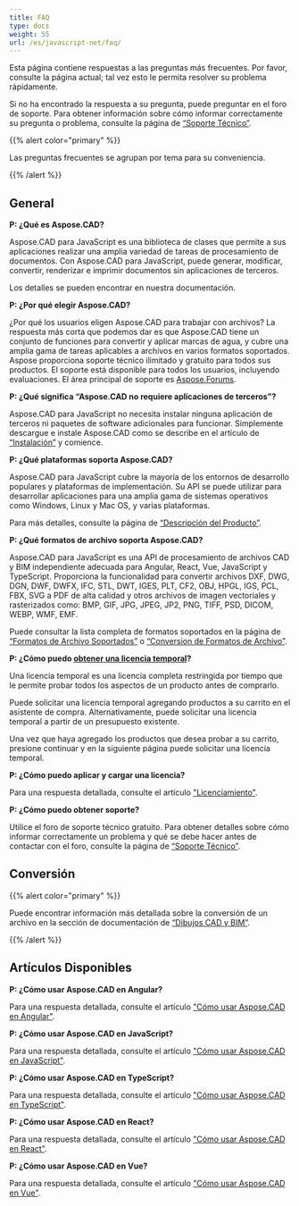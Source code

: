 ```yaml
---
title: FAQ
type: docs
weight: 55
url: /es/javascript-net/faq/
---
```


Esta página contiene respuestas a las preguntas más frecuentes. Por favor, consulte la página actual; tal vez esto le permita resolver su problema rápidamente.

Si no ha encontrado la respuesta a su pregunta, puede preguntar en el foro de soporte. Para obtener información sobre cómo informar correctamente su pregunta o problema, consulte la página de [“Soporte Técnico”](/es/cad/javascript-net/technical-support).

{{% alert color="primary" %}} 

Las preguntas frecuentes se agrupan por tema para su conveniencia.

{{% /alert %}}

## **General**
**P: ¿Qué es Aspose.CAD?**

Aspose.CAD para JavaScript es una biblioteca de clases que permite a sus aplicaciones realizar una amplia variedad de tareas de procesamiento de documentos. Con Aspose.CAD para JavaScript, puede generar, modificar, convertir, renderizar e imprimir documentos sin aplicaciones de terceros.

Los detalles se pueden encontrar en nuestra documentación.

**P: ¿Por qué elegir Aspose.CAD?**

¿Por qué los usuarios eligen Aspose.CAD para trabajar con archivos?
La respuesta más corta que podemos dar es que Aspose.CAD tiene un conjunto de funciones para convertir y aplicar marcas de agua, y cubre una amplia gama de tareas aplicables a archivos en varios formatos soportados.
Aspose proporciona soporte técnico ilimitado y gratuito para todos sus productos.
El soporte está disponible para todos los usuarios, incluyendo evaluaciones. El área principal de soporte es [Aspose.Forums](https://forum.aspose.com/c/cad/19).

**P: ¿Qué significa “Aspose.CAD no requiere aplicaciones de terceros”?**

Aspose.CAD para JavaScript no necesita instalar ninguna aplicación de terceros ni paquetes de software adicionales para funcionar. Simplemente descargue e instale Aspose.CAD como se describe en el artículo de [“Instalación”](/es/cad/javascript-net/installation/) y comience.

**P: ¿Qué plataformas soporta Aspose.CAD?**

Aspose.CAD para JavaScript cubre la mayoría de los entornos de desarrollo populares y plataformas de implementación. Su API se puede utilizar para desarrollar aplicaciones para una amplia gama de sistemas operativos como Windows, Linux y Mac OS, y varias plataformas.

Para más detalles, consulte la página de [“Descripción del Producto”](/es/cad/javascript-net/product-overview/).

**P: ¿Qué formatos de archivo soporta Aspose.CAD?**

Aspose.CAD para JavaScript es una API de procesamiento de archivos CAD y BIM independiente adecuada para Angular, React, Vue, JavaScript y TypeScript. 
Proporciona la funcionalidad para convertir archivos DXF, DWG, DGN, DWF, DWFX, IFC, STL, DWT, IGES, PLT, CF2, OBJ, HPGL, IGS, PCL, FBX, SVG a PDF de alta calidad y otros archivos de imagen vectoriales y rasterizados como: BMP, GIF, JPG, JPEG, JP2, PNG, TIFF, PSD, DICOM, WEBP, WMF, EMF. 

Puede consultar la lista completa de formatos soportados en la página de [“Formatos de Archivo Soportados”](/es/cad/javascript-net/supported-file-formats/) o [“Conversion de Formatos de Archivo”](/es/cad/javascript-net/converting-file-formats/).

**P: ¿Cómo puedo [obtener una licencia temporal](https://purchase.aspose.com/temporary-license/)?**

Una licencia temporal es una licencia completa restringida por tiempo que le permite probar todos los aspectos de un producto antes de comprarlo.

Puede solicitar una licencia temporal agregando productos a su carrito en el asistente de compra. Alternativamente, puede solicitar una licencia temporal a partir de un presupuesto existente.

Una vez que haya agregado los productos que desea probar a su carrito, presione continuar y en la siguiente página puede solicitar una licencia temporal.

**P: ¿Cómo puedo aplicar y cargar una licencia?**

Para una respuesta detallada, consulte el artículo ["Licenciamiento"](/es/cad/javascript-net/licensing/).

**P: ¿Cómo puedo obtener soporte?**

Utilice el foro de soporte técnico gratuito. Para obtener detalles sobre cómo informar correctamente un problema y qué se debe hacer antes de contactar con el foro, consulte la página de [“Soporte Técnico”](/es/cad/javascript-net/technical-support).

## **Conversión**

{{% alert color="primary" %}} 

Puede encontrar información más detallada sobre la conversión de un archivo en la sección de documentación de [“Dibujos CAD y BIM”](/es/cad/javascript-net/cad-and-bim-drawings/).

{{% /alert %}}

## **Artículos Disponibles**

**P: ¿Cómo usar Aspose.CAD en Angular?**

Para una respuesta detallada, consulte el artículo ["Cómo usar Aspose.CAD en Angular"](/es/cad/javascript-net/how-to-use-aspose-cad-in-angular/).

**P: ¿Cómo usar Aspose.CAD en JavaScript?**

Para una respuesta detallada, consulte el artículo ["Cómo usar Aspose.CAD en JavaScript"](/es/cad/javascript-net/how-to-run-aspose-cad-in-javascript/).

**P: ¿Cómo usar Aspose.CAD en TypeScript?**

Para una respuesta detallada, consulte el artículo ["Cómo usar Aspose.CAD en TypeScript"](/es/cad/javascript-net/how-to-use-aspose-cad-in-typescript/).

**P: ¿Cómo usar Aspose.CAD en React?**

Para una respuesta detallada, consulte el artículo ["Cómo usar Aspose.CAD en React"](/es/cad/javascript-net/how-to-use-aspose-cad-in-react/).

**P: ¿Cómo usar Aspose.CAD en Vue?**

Para una respuesta detallada, consulte el artículo ["Cómo usar Aspose.CAD en Vue"](/es/cad/javascript-net/how-to-use-aspose-cad-in-vue/).
